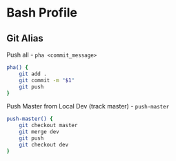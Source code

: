 # Bash Profile

## Git Alias

Push all - `pha <commit_message>`

```bash
pha() {
    git add .
    git commit -m "$1"
    git push
}
```

Push Master from Local Dev (track master) - `push-master`

```bash
push-master() {
    git checkout master
    git merge dev
    git push
    git checkout dev
}
```